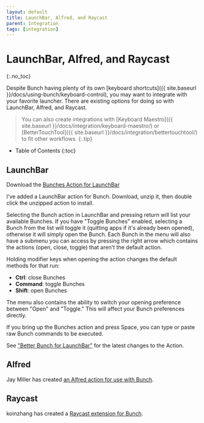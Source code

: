 ```yaml
---
layout: default
title: LaunchBar, Alfred, and Raycast
parent: Integration
tags: [integration]
---
```

# LaunchBar, Alfred, and Raycast
{:.no_toc}

Despite Bunch having plenty of its own [keyboard shortcuts]({{ site.baseurl }}/docs/using-bunch/keyboard-control), you may want to integrate with your favorite launcher. There are existing options for doing so with LaunchBar, Alfred, and Raycast.

> You can also create integrations with [Keyboard Maestro]({{ site.baseurl }}/docs/integration/keyboard-maestro/) or [BetterTouchTool]({{ site.baseurl }}/docs/integration/bettertouchtool/) to fit other workflows.
{:.tip}

* Table of Contents
{:toc}


## LaunchBar

Download the [Bunches Action for LaunchBar](https://cdn3.brettterpstra.com/downloads/Bunches2.0.3.zip)

I've added a LaunchBar action for Bunch. Download, unzip it, then double click the unzipped action to install.

Selecting the Bunch action in LaunchBar and pressing return will list your available Bunches. If you have "Toggle Bunches" enabled, selecting a Bunch from the list will toggle it (quitting apps if it's already been opened), otherwise it will simply open the Bunch. Each Bunch in the menu will also have a submenu you can access by pressing the right arrow which contains the actions (open, close, toggle) that aren't the default action.

Holding modifier keys when opening the action changes the default methods for that run:

* __Ctrl__: close Bunches
* __Command__: toggle Bunches
* __Shift__: open Bunches

The menu also contains the ability to switch your opening preference between "Open" and "Toggle." This will affect your Bunch preferences directly.

If you bring up the Bunches action and press Space, you can type or paste raw Bunch commands to be executed.

See ["Better Bunch for LaunchBar"](https://brettterpstra.com/2019/06/10/better-bunch-for-launchbar/) for the latest changes to the Action.

## Alfred

Jay Miller has created [an Alfred action for use with Bunch](https://github.com/kjaymiller/Bunch_Alfred).

## Raycast

koinzhang has created a [Raycast extension for Bunch](https://www.raycast.com/koinzhang/bunch).
